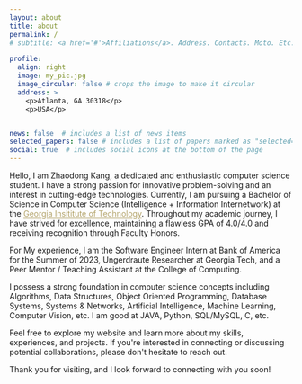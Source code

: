 ```yaml
---
layout: about
title: about
permalink: /
# subtitle: <a href='#'>Affiliations</a>. Address. Contacts. Moto. Etc.

profile:
  align: right
  image: my_pic.jpg
  image_circular: false # crops the image to make it circular
  address: >
    <p>Atlanta, GA 30318</p>
    <p>USA</p>


news: false  # includes a list of news items
selected_papers: false # includes a list of papers marked as "selected={true}"
social: true  # includes social icons at the bottom of the page
---
```

Hello, I am Zhaodong Kang, a dedicated and enthusiastic computer science student. I have a strong passion for innovative problem-solving and an interest in cutting-edge technologies. Currently, I am pursuing a Bachelor of Science in Computer Science (Intelligence + Information Internetwork) at the <a href="https://www.gatech.edu" style="color:#B3A369">Georgia Insititute of Technology</a>. Throughout my academic journey, I have strived for excellence, maintaining a flawless GPA of 4.0/4.0 and receiving recognition through Faculty Honors.

For My experience, I am the Software Engineer Intern at Bank of America for the Summer of 2023, Ungerdraute Researcher at Georgia Tech, and a Peer Mentor / Teaching Assistant at the College of Computing.

I possess a strong foundation in computer science concepts including Algorithms, Data Structures,  Object Oriented Programming, Database Systems, Systems & Networks, Artificial Intelligence, Machine Learning, Computer Vision, etc. I am good at JAVA, Python, SQL/MySQL, C, etc.

Feel free to explore my website and learn more about my skills, experiences, and projects. If you're interested in connecting or discussing potential collaborations, please don't hesitate to reach out.

Thank you for visiting, and I look forward to connecting with you soon!




<!-- Write your biography here. Tell the world about yourself. Link to your favorite [subreddit](http://reddit.com). You can put a picture in, too. The code is already in, just name your picture `prof_pic.jpg` and put it in the `img/` folder.

Put your address / P.O. box / other info right below your picture. You can also disable any these elements by editing `profile` property of the YAML header of your `_pages/about.md`. Edit `_bibliography/papers.bib` and Jekyll will render your [publications page](/al-folio/publications/) automatically.

Link to your social media connections, too. This theme is set up to use [Font Awesome icons](http://fortawesome.github.io/Font-Awesome/) and [Academicons](https://jpswalsh.github.io/academicons/), like the ones below. Add your Facebook, Twitter, LinkedIn, Google Scholar, or just disable all of them. -->
